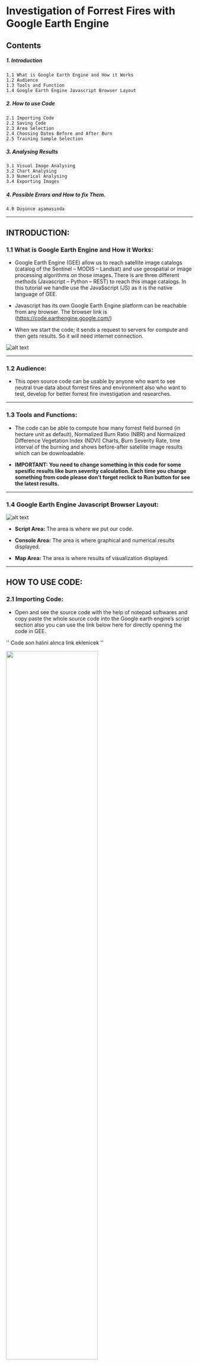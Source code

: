 # Investigation of Forrest Fires with Google Earth Engine

## Contents
##### 1. Introduction
    1.1 What is Google Earth Engine and How it Works
    1.2 Audience
    1.3 Tools and Function
    1.4 Google Earth Engine Javascript Browser Layout
    
##### 2. How to use Code
    2.1 Importing Code
    2.2 Saving Code
    2.3 Area Selection
    2.4 Choosing Dates Before and After Burn
    2.5 Training Sample Selection

##### 3. Analysing Results
    3.1 Visual Image Analysing
    3.2 Chart Analysing
    3.3 Numerical Analysing
    3.4 Exporting Images
    
##### 4. Possible Errors and How to fix Them.
    4.0 Düşünce aşamasında 
---

## INTRODUCTION:

### 1.1 What is Google Earth Engine and How it Works:

* Google Earth Engine (GEE) allow us to reach satellite image catalogs (catalog of the Sentinel – MODIS – Landsat) and use geospatial or image processing algorithms on those images. There is are three different methods (Javascript – Python – REST) to reach this image catalogs. In this tutorial we handle use the JavaSscript (JS) as it is the native language of GEE.

* Javascript has its own Google Earth Engine platform can be reachable from any browser. The browser link is (https://code.earthengine.google.com/) 

* When we start the code; it sends a request to servers for compute and then gets results. So it will need internet connection.
 
![alt text](https://github.com/axecasper/Google-Earth-Engine-Forrest-Fire/blob/master/images/01_What%20is%20Google%20Earth%20Engine_.png "Logo Title Text 1")

---

### 1.2 Audience:

* This open source code can be usable by anyone who want to see neutral true data about forrest fires and environment also who want to test, develop for better forrest fire investigation and researches.

---

### 1.3 Tools and Functions:

* The code can be able to compute how many forrest field burned (in hectare unit as default), Normalized Burn Ratio (NBR) and Normalized Difference Vegetation Index (NDVI) Charts, Burn Severity Rate, time interval of the burning and shows before-after satellite image results which can be downloadable.

* **IMPORTANT: You need to change something in this code for some spesific results like burn severity calculation. Each time you change something from code please don’t forget reclick to Run button for see the latest results.**

---

### 1.4 Google Earth Engine Javascript Browser Layout:

![alt text](https://github.com/axecasper/Google-Earth-Engine-Forrest-Fire/blob/master/images/layoutb%C3%BCy%C3%BCk.jpg "Logo Title Text 2")

* **Script Area:** The area is where we put our code.

* **Console Area:** The area is where graphical and numerical results displayed.

* **Map Area:** The area is where results of visualization displayed.

---

## HOW TO USE CODE:

### 2.1 Importing Code:

* Open and see the source code with the help of notepad softwares and copy paste the whole source code into the Google earth engine’s script section also you can use the link below here for directly opening the code in GEE.

'' Code son halini alınca link eklenicek ''

<img src="https://github.com/axecasper/Google-Earth-Engine-Forrest-Fire/blob/master/images/b%C3%BCy%C3%BCknotepad.jpg" width="70%">

<img src="https://github.com/axecasper/Google-Earth-Engine-Forrest-Fire/blob/master/images/yap%C4%B1%C5%9Ft%C4%B1r%C4%B1lcak%20yer%20b%C3%BCy%C3%BCk.jpg" width="70%">

---

### 2.2 Saving Code:

* If you wanted to save your code into your Google Earth Engine account create a repository and load the script code into it.

* Click NEW, then click Repository:
<img src="https://github.com/axecasper/Google-Earth-Engine-Forrest-Fire/blob/master/images/makereposi.jpg" width="60%">

* Write your repository name and create. It will Show up in Owner section.
<img src="https://github.com/axecasper/Google-Earth-Engine-Forrest-Fire/blob/master/images/newrepo.jpg" width="40%">

* Then click to save it in your repository. You can use the code in this repository anytime you want.
<img src="https://github.com/axecasper/Google-Earth-Engine-Forrest-Fire/blob/master/images/save.jpg" width="60%">

---

### 2.3 Area Selection:

* There are two different methods to identify polygons in other names areas.

* **First method:** If you estimate or know the corner coordinates of the polygon which is you want to work it can be directly input by manually.

Just replace those coordinates with which coordinates you want to use. You can add or remove more polygon corner. **Those coordinates must be in Geodetic Coordinate format (latitude and longtitude) which is based on WGS84 Ellipsoid .**

<img src="https://github.com/axecasper/Google-Earth-Engine-Forrest-Fire/blob/master/images/koordinat.jpg" width="60%">

* **Second Method:** If you want to select your area manually follow the steps below here.

**Step - 1:** Click to draw polygon button.

<img src="https://github.com/axecasper/Google-Earth-Engine-Forrest-Fire/blob/master/images/%C5%9Fekil%C3%A7iz.jpg" width="30%">

**Step - 2:** Draw your polygon on map area.

<img src="https://github.com/axecasper/Google-Earth-Engine-Forrest-Fire/blob/master/images/poligon%C3%A7iz.jpg" width="60%">  

* Also you can change the back layer of the visualization area for better visual understand. Two different options in here. Map and Satellite. If you select the satellite; the program will show the area with high quality satellite images.

<img src="https://github.com/axecasper/Google-Earth-Engine-Forrest-Fire/blob/master/images/uydu.jpg" width="30%">

<img src="https://github.com/axecasper/Google-Earth-Engine-Forrest-Fire/blob/master/images/Screenshot_5.jpg" width="50%">

* When you finish the drawing polygon, the properties of this polygon will Show up above the script. Just don’t forget delete the whole ‘var geometry’ because we identify new polygon.

<img src="https://github.com/axecasper/Google-Earth-Engine-Forrest-Fire/blob/master/images/geometry.jpg" width="50%">

---

### 2.4 Choosing Dates Before and After Burn:

* The dates are in ‘yyyy-mm-dd’ format. Enter a date you think was before the fire into the “var Start’s date section” and after the fire into the “var End’s date section”. When inputing the dates try to close them to date during burn. The closer to date during burn is gives better results.

